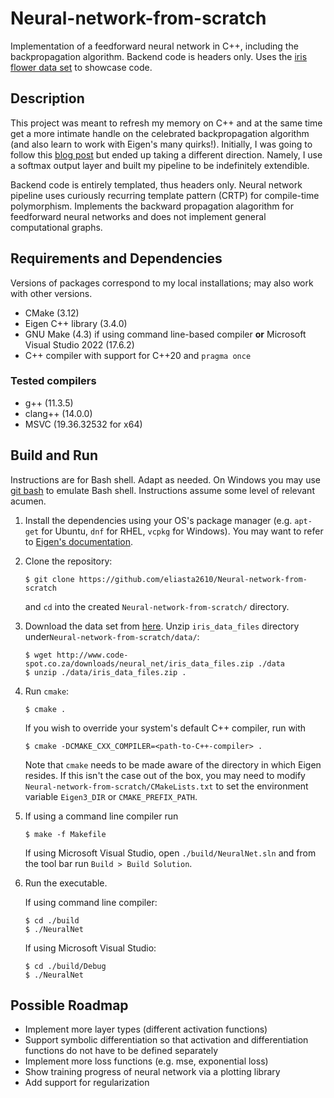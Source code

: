# Neural-network-from-scratch

Implementation of a feedforward neural network in C++, including the backpropagation algorithm. Backend code is headers only. Uses the [iris flower data set](https://en.wikipedia.org/wiki/Iris_flower_data_set) to showcase code.

## Description

This project was meant to refresh my memory on C++ and at the same time get a more intimate handle on the celebrated backpropagation algorithm (and also learn to work with Eigen's many quirks!). Initially, I was going to follow this [blog post](http://www.code-spot.co.za/2009/10/08/15-steps-to-implemented-a-neural-net/) but ended up taking a different direction. Namely, I use a softmax output layer and built my pipeline to be indefinitely extendible. 

Backend code is entirely templated, thus headers only. Neural network pipeline uses curiously recurring template pattern (CRTP) for compile-time polymorphism. Implements the backward propagation alagorithm for feedforward neural networks and does not implement general computational graphs. 

## Requirements and Dependencies

Versions of packages correspond to my local installations; may also work with other versions.

- CMake (3.12)
- Eigen C++ library (3.4.0)
- GNU Make (4.3) if using command line-based compiler **or** Microsoft Visual Studio 2022 (17.6.2)
- C++ compiler with support for C++20 and `pragma once`

### Tested compilers

- g++ (11.3.5)
- clang++ (14.0.0)
- MSVC (19.36.32532 for x64)

## Build and Run

Instructions are for Bash shell. Adapt as needed. On Windows you may use [git bash](https://git-scm.com/downloads) to emulate Bash shell. Instructions assume some level of relevant acumen.

1. Install the dependencies using your OS's package manager (e.g. `apt-get` for Ubuntu, `dnf` for RHEL, `vcpkg` for Windows). You may want to refer to [Eigen's documentation](https://eigen.tuxfamily.org/dox/GettingStarted.html).

2. Clone the repository:

   `$ git clone https://github.com/eliasta2610/Neural-network-from-scratch`

   and `cd` into the created `Neural-network-from-scratch/` directory.

3. Download the data set from [here](http://www.code-spot.co.za/downloads/neural_net/iris_data_files.zip). Unzip `iris_data_files` directory under`Neural-network-from-scratch/data/`:

   `$ wget http://www.code-spot.co.za/downloads/neural_net/iris_data_files.zip ./data`\
   `$ unzip ./data/iris_data_files.zip .`

4. Run `cmake`:

   `$ cmake .`

   If you wish to override your system's default C++ compiler, run with

   `$ cmake -DCMAKE_CXX_COMPILER=<path-to-C++-compiler> .` 

   Note that `cmake` needs to be made aware of the directory in which Eigen resides. If this isn't the case out of the box, you may need to modify `Neural-network-from-scratch/CMakeLists.txt` to set the environment variable `Eigen3_DIR` or `CMAKE_PREFIX_PATH`.


5. If using a command line compiler run

   `$ make -f Makefile`

   If using Microsoft Visual Studio, open `./build/NeuralNet.sln` and from the tool bar run `Build > Build Solution`.

5. Run the executable.
   
   If using command line compiler:

   `$ cd ./build`\
   `$ ./NeuralNet`

   If using Microsoft Visual Studio:

   `$ cd ./build/Debug`\
   `$ ./NeuralNet`

## Possible Roadmap

- Implement more layer types (different activation functions)
- Support symbolic differentiation so that activation and differentiation functions do not have to be defined separately
- Implement more loss functions (e.g. mse, exponential loss)
- Show training progress of neural network via a plotting library
- Add support for regularization
